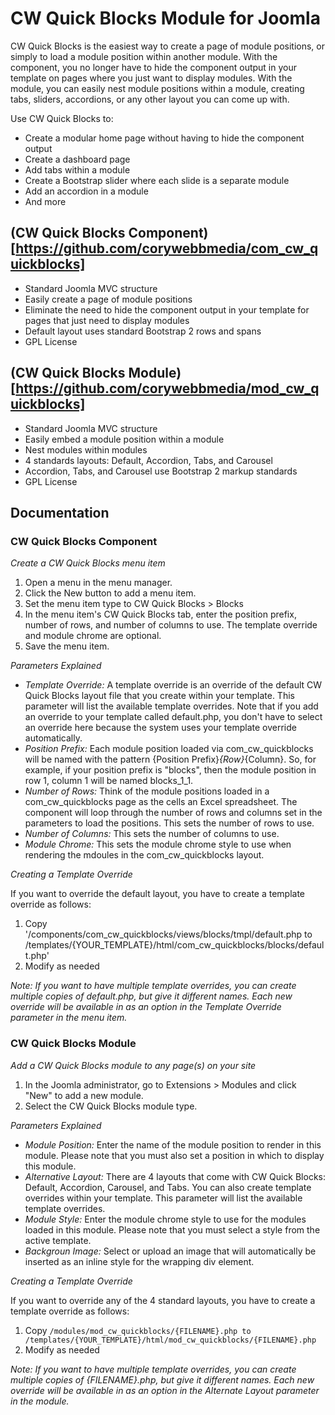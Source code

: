 # CW Quick Blocks Module for Joomla

CW Quick Blocks is the easiest way to create a page of module positions, or simply to load a module position within another module. With the component, you no longer have to hide the component output in your template on pages where you just want to display modules. With the module, you can easily nest module positions within a module, creating tabs, sliders, accordions, or any other layout you can come up with.

Use CW Quick Blocks to:

* Create a modular home page without having to hide the component output
* Create a dashboard page
* Add tabs within a module
* Create a Bootstrap slider where each slide is a separate module
* Add an accordion in a module
* And more

## (CW Quick Blocks Component)[https://github.com/corywebbmedia/com_cw_quickblocks]

* Standard Joomla MVC structure
* Easily create a page of module positions
* Eliminate the need to hide the component output in your template for pages that just need to display modules
* Default layout uses standard Bootstrap 2 rows and spans
* GPL License

## (CW Quick Blocks Module)[https://github.com/corywebbmedia/mod_cw_quickblocks]

* Standard Joomla MVC structure
* Easily embed a module position within a module
* Nest modules within modules
* 4 standards layouts: Default, Accordion, Tabs, and Carousel
* Accordion, Tabs, and Carousel use Bootstrap 2 markup standards
* GPL License

## Documentation

### CW Quick Blocks Component

*Create a CW Quick Blocks menu item*

1. Open a menu in the menu manager.
2. Click the New button to add a menu item.
3. Set the menu item type to CW Quick Blocks > Blocks
4. In the menu item's CW Quick Blocks tab, enter the position prefix, number of rows, and number of columns to use. The template override and module chrome are optional.
5. Save the menu item.

*Parameters Explained*

* *Template Override:* A template override is an override of the default CW Quick Blocks layout file that you create within your template. This parameter will list the available template overrides. Note that if you add an override to your template called default.php, you don't have to select an override here because the system uses your template override automatically.
* *Position Prefix:* Each module position loaded via com_cw_quickblocks will be named with the pattern {Position Prefix}_{Row}_{Column}. So, for example, if your position prefix is "blocks", then the module position in row 1, column 1 will be named blocks_1_1.
* *Number of Rows:* Think of the module positions loaded in a com_cw_quickblocks page as the cells an Excel spreadsheet. The component will loop through the number of rows and columns set in the parameters to load the positions. This sets the number of rows to use.
* *Number of Columns:* This sets the number of columns to use.
* *Module Chrome:* This sets the module chrome style to use when rendering the mdoules in the com_cw_quickblocks layout.

*Creating a Template Override*

If you want to override the default layout, you have to create a template override as follows:

1. Copy '/components/com_cw_quickblocks/views/blocks/tmpl/default.php to /templates/{YOUR_TEMPLATE}/html/com_cw_quickblocks/blocks/default.php'
2. Modify as needed

_Note: If you want to have multiple template overrides, you can create multiple copies of default.php, but give it different names. Each new override will be available in as an option in the Template Override parameter in the menu item._

### CW Quick Blocks Module

*Add a CW Quick Blocks module to any page(s) on your site*

1. In the Joomla administrator, go to Extensions > Modules and click "New" to add a new module.
2. Select the CW Quick Blocks module type.

*Parameters Explained*

* *Module Position:* Enter the name of the module position to render in this module. Please note that you must also set a position in which to display this module.
* *Alternative Layout:* There are 4 layouts that come with CW Quick Blocks: Default, Accordion, Carousel, and Tabs. You can also create template overrides within your template. This parameter will list the available template overrides.
* *Module Style:* Enter the module chrome style to use for the modules loaded in this module. Please note that you must select a style from the active template.
* *Backgroun Image:* Select or upload an image that will automatically be inserted as an inline style for the wrapping div element.

*Creating a Template Override*

If you want to override any of the 4 standard layouts, you have to create a template override as follows:

1. Copy `/modules/mod_cw_quickblocks/{FILENAME}.php to /templates/{YOUR_TEMPLATE}/html/mod_cw_quickblocks/{FILENAME}.php`
2. Modify as needed

_Note: If you want to have multiple template overrides, you can create multiple copies of {FILENAME}.php, but give it different names. Each new override will be available in as an option in the Alternate Layout parameter in the module._
